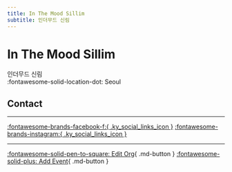 ```yaml
---
title: In The Mood Sillim
subtitle: 인더무드 신림
---
```


# In The Mood Sillim

인더무드 신림  
:fontawesome-solid-location-dot: Seoul  


## Contact


---

 [:fontawesome-brands-facebook-f:{ .ky_social_links_icon }](https://www.facebook.com/inthemoodsillim) [:fontawesome-brands-instagram:{ .ky_social_links_icon }](https://instagram.com/inthemoodsillim)

---

[:fontawesome-solid-pen-to-square: Edit Org](https://github.com/swingdance/orgs/issues/new?assignees=&labels=update+org&projects=&template=03-update_entity.yml&title=Update%20Org%3A%20ko_KR%20%E2%80%A2%20In%20The%20Mood%20Sillim&region=ko_KR&id=in-the-mood-sillim&name=In%20The%20Mood%20Sillim){ .md-button } [:fontawesome-solid-plus: Add Event](https://github.com/swingdance/events/issues/new?assignees=&labels=add+event&projects=&template=02-add_entity.yml&title=Add%20Event%3A%20ko_KR%20%E2%80%A2%20%3CName%3E&region=ko_KR&province=Seoul&city=Seoul&org_id=in-the-mood-sillim){ .md-button }
